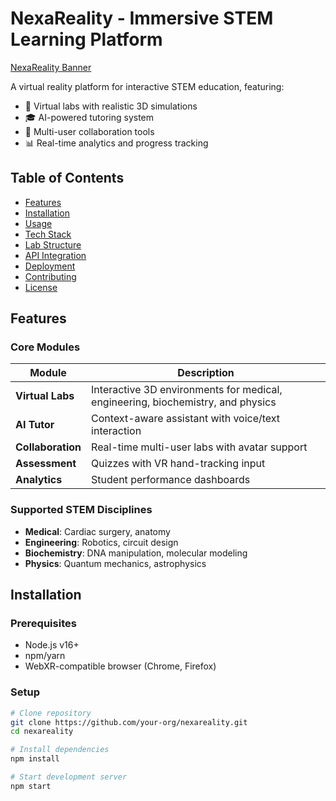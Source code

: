 # NexaReality - Immersive STEM Learning Platform

[NexaReality Banner](public/assets/branding/nexareality-banner.png)

A virtual reality platform for interactive STEM education, featuring:
- 🧪 Virtual labs with realistic 3D simulations
- 🎓 AI-powered tutoring system
- 👥 Multi-user collaboration tools
- 📊 Real-time analytics and progress tracking

## Table of Contents
- [Features](#features)
- [Installation](#installation)
- [Usage](#usage)
- [Tech Stack](#tech-stack)
- [Lab Structure](#lab-structure)
- [API Integration](#api-integration)
- [Deployment](#deployment)
- [Contributing](#contributing)
- [License](#license)

## Features

### Core Modules
| Module | Description |
|--------|-------------|
| **Virtual Labs** | Interactive 3D environments for medical, engineering, biochemistry, and physics |
| **AI Tutor** | Context-aware assistant with voice/text interaction |
| **Collaboration** | Real-time multi-user labs with avatar support |
| **Assessment** | Quizzes with VR hand-tracking input |
| **Analytics** | Student performance dashboards |

### Supported STEM Disciplines
- **Medical**: Cardiac surgery, anatomy
- **Engineering**: Robotics, circuit design
- **Biochemistry**: DNA manipulation, molecular modeling
- **Physics**: Quantum mechanics, astrophysics

## Installation

### Prerequisites
- Node.js v16+
- npm/yarn
- WebXR-compatible browser (Chrome, Firefox)

### Setup
```bash
# Clone repository
git clone https://github.com/your-org/nexareality.git
cd nexareality

# Install dependencies
npm install

# Start development server
npm start
